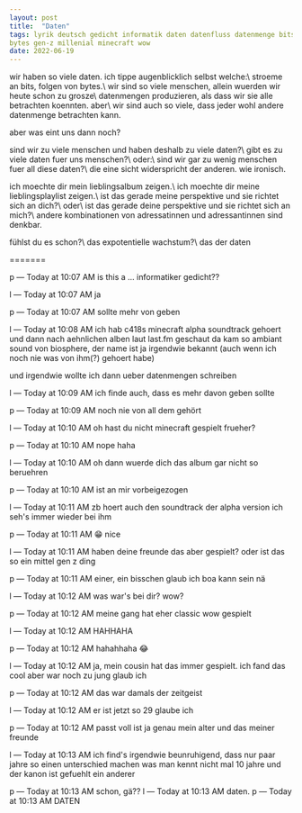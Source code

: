 ```yaml
---
layout: post
title:  "Daten"
tags: lyrik deutsch gedicht informatik daten datenfluss datenmenge bits 
bytes gen-z millenial minecraft wow
date: 2022-06-19
---
```


wir haben so viele daten. ich tippe augenblicklich selbst welche:\\
stroeme an bits, folgen von bytes.\\
wir sind so viele menschen, allein wuerden wir heute schon zu grosze\\
datenmengen produzieren, als dass wir sie alle betrachten koennten. aber\\
wir sind auch so viele, dass jeder wohl andere datenmenge betrachten kann. 

aber was eint uns dann noch?

sind wir zu viele menschen und haben deshalb zu viele daten?\\
gibt es zu viele daten fuer uns menschen?\\
oder:\\
sind wir gar zu wenig menschen fuer all diese daten?\\
die eine sicht widerspricht der anderen. wie ironisch. 

ich moechte dir mein lieblingsalbum zeigen.\\
ich moechte dir meine lieblingsplaylist zeigen.\\
ist das gerade meine perspektive und sie richtet sich an dich?\\
oder\\
ist das gerade deine perspektive und sie richtet sich an mich?\\
andere kombinationen von adressatinnen und adressantinnen sind denkbar.

fühlst du es schon?\\
das expotentielle wachstum?\\
das der daten


=======

p — Today at 10:07 AM
is this a ... informatiker gedicht??

l — Today at 10:07 AM
ja

p — Today at 10:07 AM
sollte mehr von geben

l — Today at 10:08 AM
ich hab c418s minecraft alpha soundtrack gehoert
und dann nach aehnlichen alben laut last.fm geschaut
da kam so ambiant sound von biosphere, der name ist ja irgendwie bekannt 
(auch wenn ich noch nie was von ihm(?) gehoert habe)

und irgendwie wollte ich dann ueber datenmengen schreiben

l — Today at 10:09 AM
ich finde auch, dass es mehr davon geben sollte

p — Today at 10:09 AM
noch nie von all dem gehört

l — Today at 10:10 AM
oh hast du nicht minecraft gespielt frueher?

p — Today at 10:10 AM
nope
haha

l — Today at 10:10 AM
oh
dann wuerde dich das album gar nicht so beruehren

p — Today at 10:10 AM
ist an mir vorbeigezogen

l — Today at 10:11 AM
<name eines weiteren kommilitonen> zb hoert auch den soundtrack der alpha 
version
ich seh's immer wieder bei ihm

p — Today at 10:11 AM
😁
nice

l — Today at 10:11 AM
haben deine freunde das aber gespielt?
oder ist das so ein mittel gen z ding

p — Today at 10:11 AM
einer, ein bisschen glaub ich
boa kann sein nä

l — Today at 10:12 AM
was war's bei dir? wow?

p — Today at 10:12 AM
meine gang hat eher classic wow gespielt

l — Today at 10:12 AM
HAHHAHA

p — Today at 10:12 AM
hahahhaha
😂

l — Today at 10:12 AM
ja, mein cousin hat das immer gespielt. ich fand das cool aber war noch zu 
jung glaub ich

p — Today at 10:12 AM
das war damals der zeitgeist

l — Today at 10:12 AM
er ist jetzt so 29 glaube ich

p — Today at 10:12 AM
passt voll ist ja genau mein alter
und das meiner freunde 

l — Today at 10:13 AM
ich find's irgendwie beunruhigend, dass nur paar jahre so einen 
unterschied machen
was man kennt
nicht mal 10 jahre und der kanon ist gefuehlt ein anderer

p — Today at 10:13 AM
schon, gä??
l — Today at 10:13 AM
daten.
p — Today at 10:13 AM
DATEN
